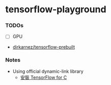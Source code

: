 tensorflow-playground
=====================
### TODOs
- [ ] GPU
- [dirkarnez/tensorflow-prebuilt](https://github.com/dirkarnez/tensorflow-prebuilt)

### Notes
- Using official dynamic-link library
  - [安裝 TensorFlow for C](https://www.tensorflow.org/install/lang_c?hl=zh-tw)
